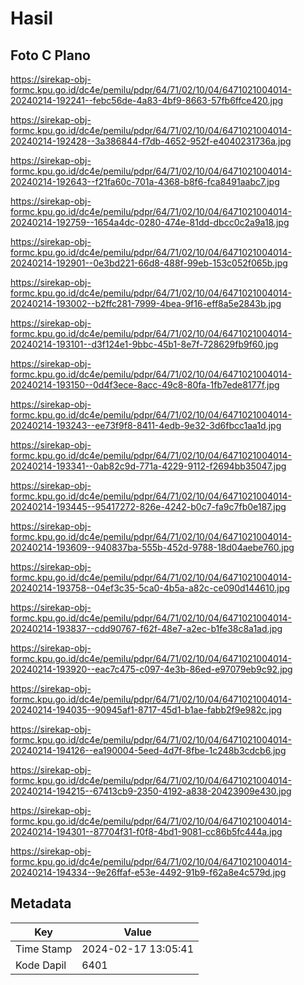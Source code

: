 # Hasil

## Foto C Plano

https://sirekap-obj-formc.kpu.go.id/dc4e/pemilu/pdpr/64/71/02/10/04/6471021004014-20240214-192241--febc56de-4a83-4bf9-8663-57fb6ffce420.jpg

https://sirekap-obj-formc.kpu.go.id/dc4e/pemilu/pdpr/64/71/02/10/04/6471021004014-20240214-192428--3a386844-f7db-4652-952f-e4040231736a.jpg

https://sirekap-obj-formc.kpu.go.id/dc4e/pemilu/pdpr/64/71/02/10/04/6471021004014-20240214-192643--f21fa60c-701a-4368-b8f6-fca8491aabc7.jpg

https://sirekap-obj-formc.kpu.go.id/dc4e/pemilu/pdpr/64/71/02/10/04/6471021004014-20240214-192759--1654a4dc-0280-474e-81dd-dbcc0c2a9a18.jpg

https://sirekap-obj-formc.kpu.go.id/dc4e/pemilu/pdpr/64/71/02/10/04/6471021004014-20240214-192901--0e3bd221-66d8-488f-99eb-153c052f065b.jpg

https://sirekap-obj-formc.kpu.go.id/dc4e/pemilu/pdpr/64/71/02/10/04/6471021004014-20240214-193002--b2ffc281-7999-4bea-9f16-eff8a5e2843b.jpg

https://sirekap-obj-formc.kpu.go.id/dc4e/pemilu/pdpr/64/71/02/10/04/6471021004014-20240214-193101--d3f124e1-9bbc-45b1-8e7f-728629fb9f60.jpg

https://sirekap-obj-formc.kpu.go.id/dc4e/pemilu/pdpr/64/71/02/10/04/6471021004014-20240214-193150--0d4f3ece-8acc-49c8-80fa-1fb7ede8177f.jpg

https://sirekap-obj-formc.kpu.go.id/dc4e/pemilu/pdpr/64/71/02/10/04/6471021004014-20240214-193243--ee73f9f8-8411-4edb-9e32-3d6fbcc1aa1d.jpg

https://sirekap-obj-formc.kpu.go.id/dc4e/pemilu/pdpr/64/71/02/10/04/6471021004014-20240214-193341--0ab82c9d-771a-4229-9112-f2694bb35047.jpg

https://sirekap-obj-formc.kpu.go.id/dc4e/pemilu/pdpr/64/71/02/10/04/6471021004014-20240214-193445--95417272-826e-4242-b0c7-fa9c7fb0e187.jpg

https://sirekap-obj-formc.kpu.go.id/dc4e/pemilu/pdpr/64/71/02/10/04/6471021004014-20240214-193609--940837ba-555b-452d-9788-18d04aebe760.jpg

https://sirekap-obj-formc.kpu.go.id/dc4e/pemilu/pdpr/64/71/02/10/04/6471021004014-20240214-193758--04ef3c35-5ca0-4b5a-a82c-ce090d144610.jpg

https://sirekap-obj-formc.kpu.go.id/dc4e/pemilu/pdpr/64/71/02/10/04/6471021004014-20240214-193837--cdd90767-f62f-48e7-a2ec-b1fe38c8a1ad.jpg

https://sirekap-obj-formc.kpu.go.id/dc4e/pemilu/pdpr/64/71/02/10/04/6471021004014-20240214-193920--eac7c475-c097-4e3b-86ed-e97079eb9c92.jpg

https://sirekap-obj-formc.kpu.go.id/dc4e/pemilu/pdpr/64/71/02/10/04/6471021004014-20240214-194035--90945af1-8717-45d1-b1ae-fabb2f9e982c.jpg

https://sirekap-obj-formc.kpu.go.id/dc4e/pemilu/pdpr/64/71/02/10/04/6471021004014-20240214-194126--ea190004-5eed-4d7f-8fbe-1c248b3cdcb6.jpg

https://sirekap-obj-formc.kpu.go.id/dc4e/pemilu/pdpr/64/71/02/10/04/6471021004014-20240214-194215--67413cb9-2350-4192-a838-20423909e430.jpg

https://sirekap-obj-formc.kpu.go.id/dc4e/pemilu/pdpr/64/71/02/10/04/6471021004014-20240214-194301--87704f31-f0f8-4bd1-9081-cc86b5fc444a.jpg

https://sirekap-obj-formc.kpu.go.id/dc4e/pemilu/pdpr/64/71/02/10/04/6471021004014-20240214-194334--9e26ffaf-e53e-4492-91b9-f62a8e4c579d.jpg


## Metadata

| Key        | Value               |
| ---------- | ------------------- |
| Time Stamp | 2024-02-17 13:05:41 |
| Kode Dapil | 6401                |



